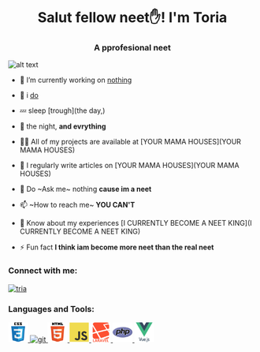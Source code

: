 <h1 align="center">Salut fellow neet✋! I'm Toria</h1> 
<!--pp
-->
<h3 align="center">A pprofesional neet</h3>

![alt text](https://th.bing.com/th/id/OIG1.6tK8ucyohmkHi__6Nw.K?pid=ImgGn)




- 🔭 I’m currently working on [nothing](all)

- 🌱 i [do](just)

- 💤 sleep [trough](the day,)

- 🌌 the night, **and evrything**

- 👨‍💻 All of my projects are available at [YOUR MAMA HOUSES](YOUR MAMA HOUSES)

- 📝 I regularly write articles on [YOUR MAMA HOUSES](YOUR MAMA HOUSES)

- 💬 Do ~Ask me~ nothing **cause im a neet**

- 📫 ~How to reach me~ **YOU CAN'T**

- 📄 Know about my experiences [I CURRENTLY BECOME A NEET KING](I CURRENTLY BECOME A NEET KING)

- ⚡ Fun fact **I think iam become more neet than the real neet**

<h3 align="left">Connect with me:</h3>
<p align="left">
<a href="https://linkedin.com/in/tria" target="blank"><img align="center" src="https://raw.githubusercontent.com/rahuldkjain/github-profile-readme-generator/master/src/images/icons/Social/linked-in-alt.svg" alt="tria" height="30" width="40" /></a>
</p>

<h3 align="left">Languages and Tools:</h3>
<p align="left"> <a href="https://www.w3schools.com/css/" target="_blank" rel="noreferrer"> <img src="https://raw.githubusercontent.com/devicons/devicon/master/icons/css3/css3-original-wordmark.svg" alt="css3" width="40" height="40"/> </a> <a href="https://git-scm.com/" target="_blank" rel="noreferrer"> <img src="https://www.vectorlogo.zone/logos/git-scm/git-scm-icon.svg" alt="git" width="40" height="40"/> </a> <a href="https://www.w3.org/html/" target="_blank" rel="noreferrer"> <img src="https://raw.githubusercontent.com/devicons/devicon/master/icons/html5/html5-original-wordmark.svg" alt="html5" width="40" height="40"/> </a> <a href="https://developer.mozilla.org/en-US/docs/Web/JavaScript" target="_blank" rel="noreferrer"> <img src="https://raw.githubusercontent.com/devicons/devicon/master/icons/javascript/javascript-original.svg" alt="javascript" width="40" height="40"/> </a> <a href="https://laravel.com/" target="_blank" rel="noreferrer"> <img src="https://raw.githubusercontent.com/devicons/devicon/master/icons/laravel/laravel-plain-wordmark.svg" alt="laravel" width="40" height="40"/> </a> <a href="https://www.php.net" target="_blank" rel="noreferrer"> <img src="https://raw.githubusercontent.com/devicons/devicon/master/icons/php/php-original.svg" alt="php" width="40" height="40"/> </a> <a href="https://vuejs.org/" target="_blank" rel="noreferrer"> <img src="https://raw.githubusercontent.com/devicons/devicon/master/icons/vuejs/vuejs-original-wordmark.svg" alt="vuejs" width="40" height="40"/> </a> </p>




<!--
**RamblingSprite/RamblingSprite** is a ✨ _special_ ✨ repository because its `README.md` (this file) appears on your GitHub profile.

Here are some ideas to get you started:

- 🔭 I’m currently working on ...
- 🌱 I’m currently learning ...
- 👯 I’m looking to collaborate on ...
- 🤔 I’m looking for help with ...
- 💬 Ask me about ...
- 📫 How to reach me: ...
- 😄 Pronouns: ...
- ⚡ Fun fact: ...
-->
